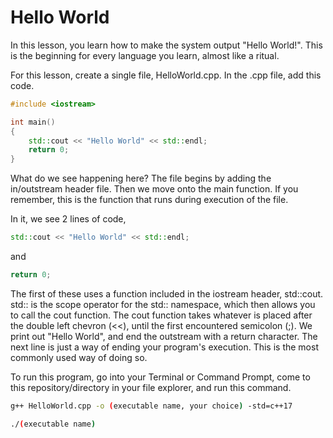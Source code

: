 # Hello World

In this lesson, you learn how to make the system output "Hello World!".
This is the beginning for every language you learn, almost like a ritual.

For this lesson, create a single file, HelloWorld.cpp. In the .cpp file, add this code.

```cpp
#include <iostream>

int main()
{
    std::cout << "Hello World" << std::endl;
    return 0;
}
```

What do we see happening here? The file begins by adding the in/outstream header file. Then we move
onto the main function. If you remember, this is the function that runs during execution of the file.

In it, we see 2 lines of code,

```cpp
std::cout << "Hello World" << std::endl;
```

and

```cpp
return 0;
```

The first of these uses a function included in the iostream header, std::cout. std:: is the scope operator
for the std:: namespace, which then allows you to call the cout function. The cout function takes whatever
is placed after the double left chevron (<<), until the first encountered semicolon (;). We print out 
"Hello World", and end the outstream with a return character. The next line is just a way of ending your
program's execution. This is the most commonly used way of doing so.

To run this program, go into your Terminal or Command Prompt, come to this repository/directory in your file
explorer, and run this command.

```bash
g++ HelloWorld.cpp -o (executable name, your choice) -std=c++17

./(executable name)
```